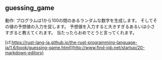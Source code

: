 guessing_game
-------------------------

動作: プログラムは1から100の間のあるランダムな数字を生成します。 そしてその値の予想値の入力を促します。 予想値を入力すると大きすぎるあるいは小さすぎると教えてくれます。 当たったらおめでとうと言ってくれます。

[cf.https://rust-lang-ja.github.io/the-rust-programming-language-ja/1.6/book/guessing-game.html](http://www.find-job.net/startup/20-markdown-editors)
